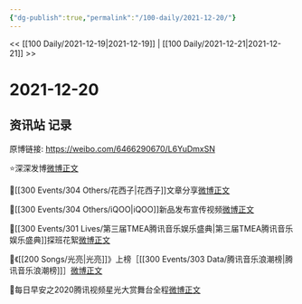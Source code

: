 ```yaml
---
{"dg-publish":true,"permalink":"/100-daily/2021-12-20/"}
---
```



<< [[100 Daily/2021-12-19\|2021-12-19]] | [[100 Daily/2021-12-21\|2021-12-21]] >>

# 2021-12-20

## 资讯站 记录

原博链接: https://weibo.com/6466290670/L6YuDmxSN

⭐深深发博[微博正文](https://m.weibo.cn/6466290670/4716565276657027)

🌸[[300 Events/304 Others/花西子\|花西子]]文章分享[微博正文](https://m.weibo.cn/6466290670/4716597644626310)

📱[[300 Events/304 Others/iQOO\|iQOO]]新品发布宣传视频[微博正文](https://m.weibo.cn/6466290670/4716498067919003)

🐧[[300 Events/301 Lives/第三届TMEA腾讯音乐娱乐盛典\|第三届TMEA腾讯音乐娱乐盛典]]探班花絮[微博正文](https://m.weibo.cn/6466290670/4716531970473990)

🎵《[[200 Songs/光亮\|光亮]]》上榜［[[300 Events/303 Data/腾讯音乐浪潮榜\|腾讯音乐浪潮榜]]］[微博正文](https://m.weibo.cn/6466290670/4716518644912929)

🌄每日早安之2020腾讯视频星光大赏舞台全程[微博正文](https://m.weibo.cn/6466290670/4716404454981884)
